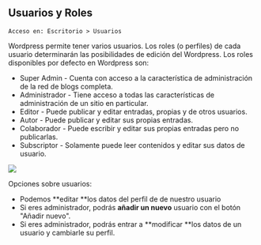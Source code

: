 ## Usuarios y Roles

```
Acceso en: Escritorio > Usuarios
```

Wordpress permite tener varios usuarios. Los roles \(o perfiles\) de cada usuario determinarán las posibilidades de edición del Wordpress. Los roles disponibles por defecto en Wordpress son:

* Super Admin - Cuenta con acceso a la característica de administración de la red de blogs completa.
* Administrador - Tiene acceso a todas las características de administración de un sitio en particular.
* Editor - Puede publicar y editar entradas, propias y de otros usuarios.
* Autor - Puede publicar y editar sus propias entradas.
* Colaborador - Puede escribir y editar sus propias entradas pero no publicarlas.
* Subscriptor - Solamente puede leer contenidos y editar sus datos de usuario.

![](https://catedu.github.io/atrevete-con-wordpress/assets/usuarios.png)

Opciones sobre usuarios:

* Podemos **editar **los datos del perfil de de nuestro usuario
* Si eres administrador, podrás **añadir un nuevo** usuario con el botón "Añadir nuevo".
* Si eres administrador, podrás entrar a **modificar **los datos de un usuario y cambiarle su perfil.



